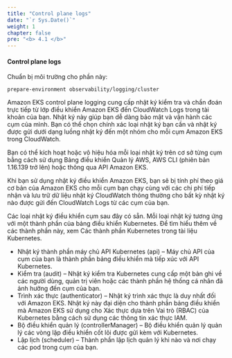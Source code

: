 ```yaml
---
title: "Control plane logs"
date: "`r Sys.Date()`"
weight: 1
chapter: false
pre: "<b> 4.1 </b>"
---
```


#### Control plane logs

Chuẩn bị môi trường cho phần này:

```
prepare-environment observability/logging/cluster

```

Amazon EKS control plane logging cung cấp nhật ký kiểm tra và chẩn đoán trực tiếp từ lớp điều khiển Amazon EKS đến CloudWatch Logs trong tài khoản của bạn. Nhật ký này giúp bạn dễ dàng bảo mật và vận hành các cụm của mình. Bạn có thể chọn chính xác loại nhật ký bạn cần và nhật ký được gửi dưới dạng luồng nhật ký đến một nhóm cho mỗi cụm Amazon EKS trong CloudWatch.

Bạn có thể kích hoạt hoặc vô hiệu hóa mỗi loại nhật ký trên cơ sở từng cụm bằng cách sử dụng Bảng điều khiển Quản lý AWS, AWS CLI (phiên bản 1.16.139 trở lên) hoặc thông qua API Amazon EKS.

Khi bạn sử dụng nhật ký điều khiển Amazon EKS, bạn sẽ bị tính phí theo giá cơ bản của Amazon EKS cho mỗi cụm bạn chạy cùng với các chi phí tiếp nhận và lưu trữ dữ liệu nhật ký CloudWatch thông thường cho bất kỳ nhật ký nào được gửi đến CloudWatch Logs từ các cụm của bạn.

Các loại nhật ký điều khiển cụm sau đây có sẵn. Mỗi loại nhật ký tương ứng với một thành phần của bảng điều khiển Kubernetes. Để tìm hiểu thêm về các thành phần này, xem Các thành phần Kubernetes trong tài liệu Kubernetes.

- Nhật ký thành phần máy chủ API Kubernetes (api) – Máy chủ API của cụm của bạn là thành phần bảng điều khiển mà tiếp xúc với API Kubernetes.
- Kiểm tra (audit) – Nhật ký kiểm tra Kubernetes cung cấp một bản ghi về các người dùng, quản trị viên hoặc các thành phần hệ thống cá nhân đã ảnh hưởng đến cụm của bạn.
- Trình xác thực (authenticator) – Nhật ký trình xác thực là duy nhất đối với Amazon EKS. Nhật ký này đại diện cho thành phần bảng điều khiển mà Amazon EKS sử dụng cho Xác thực dựa trên Vai trò (RBAC) của Kubernetes bằng cách sử dụng các thông tin xác thực IAM.
- Bộ điều khiển quản lý (controllerManager) – Bộ điều khiển quản lý quản lý các vòng lặp điều khiển cốt lõi được gửi kèm với Kubernetes.
- Lập lịch (scheduler) – Thành phần lập lịch quản lý khi nào và nơi chạy các pod trong cụm của bạn.

